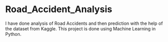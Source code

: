 # Road_Accident_Analysis
I have done analysis of Road Accidents and then prediction with the help of the dataset from Kaggle. This project is done using Machine Learning in Python. 
